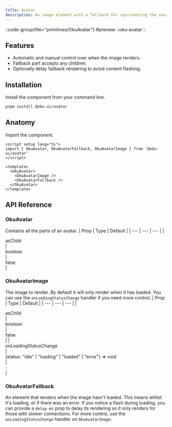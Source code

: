 ```yaml
---
title: Avatar
description: An image element with a fallback for representing the user.
---
```


::code-group{file="primitives/OkuAvatar"}
#preview
 ::oku-avatar
::


## Features

- Automatic and manual control over when the image renders.
- Fallback part accepts any children.
- Optionally delay fallback rendering to avoid content flashing.

## Installation

Install the component from your command line.

```bash
pnpm install @oku-ui/avatar
```

## Anatomy

Import the component.

```vue
<script setup lang="ts">
import { OkuAvatar, OkuAvatarFallback, OkuAvatarImage } from '@oku-ui/avatar'
</script>

<template>
  <OkuAvatar>
    <OkuAvatarImage />
    <OkuAvatarFallback />
  </OkuAvatar>
</template>
```

## API Reference

### OkuAvatar
Contains all the parts of an avatar.
| Prop | Type | Default |
| --- | --- | --- |
| <div class="code">asChild</div> | <div class="code">boolean</div> | <div class="code">false</div> |

### OkuAvatarImage
The image to render. By default it will only render when it has loaded. You can use the `onLoadingStatusChange` handler if you need more control.
| Prop | Type | Default |
| --- | --- | --- |
| <div class="code">asChild</div> | <div class="code">boolean</div> | <div class="code">false</div> |
| <div class="code">onLoadingStatusChange</div> | <div class="code">(status: "idle" | "loading" | "loaded" | "error") => void</div> | <div class="code">-</div> |

### OkuAvatarFallback
An element that renders when the image hasn't loaded. This means whilst it's loading, or if there was an error. If you notice a flash during loading, you can provide a `delay-ms` prop to delay its rendering so it only renders for those with slower connections. For more control, use the `onLoadingStatusChange` handler on `OkuAvatarImage`.